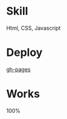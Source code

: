 # Skill
Html, CSS, Javascript

# Deploy
[gh-pages](https://simi-22.github.io/millie-web/main)

# Works
100%
